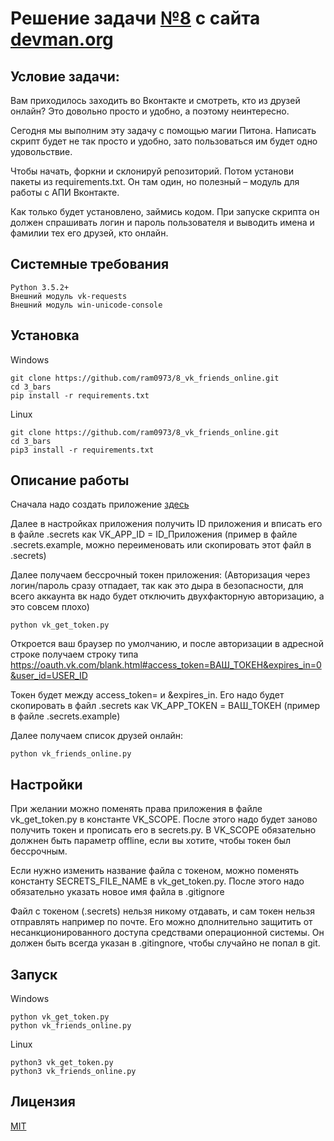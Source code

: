 # Решение задачи [№8](https://devman.org/challenges/8/) с сайта [devman.org](https://devman.org)

## Условие задачи:

Вам приходилось заходить во Вконтакте и смотреть, кто из друзей онлайн? 
Это довольно просто и удобно, а поэтому неинтересно.

Сегодня мы выполним эту задачу с помощью магии Питона. 
Написать скрипт будет не так просто и удобно, зато пользоваться им будет 
одно удовольствие.

Чтобы начать, форкни и склонируй репозиторий. 
Потом установи пакеты из requirements.txt. 
Он там один, но полезный – модуль для работы с АПИ Вконтакте.

Как только будет установлено, займись кодом. 
При запуске скрипта он должен спрашивать логин и пароль пользователя и 
выводить имена и фамилии тех его друзей, кто онлайн.

## Системные требования

```
Python 3.5.2+
Внешний модуль vk-requests
Внешний модуль win-unicode-console
```

## Установка

Windows

```    
git clone https://github.com/ram0973/8_vk_friends_online.git
cd 3_bars
pip install -r requirements.txt
```

Linux
```    
git clone https://github.com/ram0973/8_vk_friends_online.git
cd 3_bars
pip3 install -r requirements.txt
```
    
    
## Описание работы

Сначала надо создать приложение [здесь](https://vk.com/editapp?act=create)

Далее в настройках приложения получить ID приложения и вписать его в файле
.secrets как VK_APP_ID = ID_Приложения (пример в файле .secrets.example,
 можно переименовать или скопировать этот файл в .secrets)
 
Далее получаем бессрочный токен приложения: 
(Авторизация через логин/пароль сразу отпадает, так как это дыра в безопасности,
для всего аккаунта вк надо будет отключить двухфакторную авторизацию,
 а это совсем плохо)
```
python vk_get_token.py
```

Откроется ваш браузер по умолчанию, и после авторизации в адресной строке 
 получаем строку типа https://oauth.vk.com/blank.html#access_token=ВАШ_ТОКЕН&expires_in=0&user_id=USER_ID

Токен будет между access_token= и &expires_in. Его надо будет скопировать
в файл .secrets как VK_APP_TOKEN = ВАШ_ТОКЕН (пример в файле .secrets.example)

Далее получаем список друзей онлайн:
```
python vk_friends_online.py
```

## Настройки

При желании можно поменять права приложения в файле vk_get_token.py 
в константе VK_SCOPE. После этого надо будет заново получить токен и прописать
 его в secrets.py. В VK_SCOPE обязательно должнен быть параметр offline,
 если вы хотите, чтобы токен был бессрочным. 
 
Если нужно изменить название файла с токеном, можно поменять константу 
SECRETS_FILE_NAME в vk_get_token.py. После этого надо обязательно указать 
 новое имя файла в .gitignore
 
Файл с токеном (.secrets) нельзя никому отдавать, и сам токен нельзя отправлять 
например по почте. Его можно дполнительно защитить от 
несанкционированного доступа средствами операционной системы.
Он должен быть всегда указан в .gitingnore, чтобы случайно не попал в git.  

## Запуск

Windows

```
python vk_get_token.py
python vk_friends_online.py
```
 
Linux

``` 
python3 vk_get_token.py
python3 vk_friends_online.py
```
 
## Лицензия

[MIT](http://opensource.org/licenses/MIT)